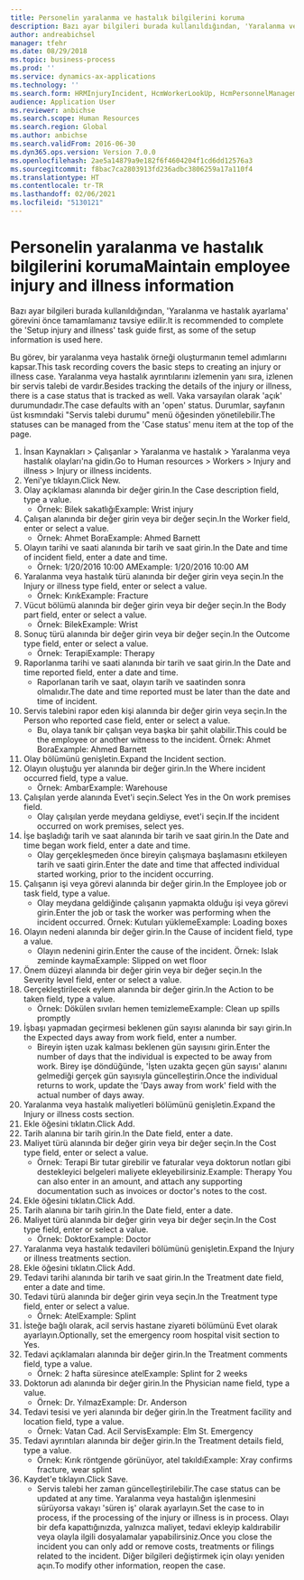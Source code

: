```yaml
---
title: Personelin yaralanma ve hastalık bilgilerini koruma
description: Bazı ayar bilgileri burada kullanıldığından, 'Yaralanma ve hastalık ayarlama' görevini önce tamamlamanız tavsiye edilir.
author: andreabichsel
manager: tfehr
ms.date: 08/29/2018
ms.topic: business-process
ms.prod: ''
ms.service: dynamics-ax-applications
ms.technology: ''
ms.search.form: HRMInjuryIncident, HcmWorkerLookUp, HcmPersonnelManagementWorkspace
audience: Application User
ms.reviewer: anbichse
ms.search.scope: Human Resources
ms.search.region: Global
ms.author: anbichse
ms.search.validFrom: 2016-06-30
ms.dyn365.ops.version: Version 7.0.0
ms.openlocfilehash: 2ae5a14879a9e182f6f4604204f1cd6dd12576a3
ms.sourcegitcommit: f8bac7ca2803913fd236adbc3806259a17a110f4
ms.translationtype: HT
ms.contentlocale: tr-TR
ms.lasthandoff: 02/06/2021
ms.locfileid: "5130121"
---
```

# <a name="maintain-employee-injury-and-illness-information"></a><span data-ttu-id="e8b8b-103">Personelin yaralanma ve hastalık bilgilerini koruma</span><span class="sxs-lookup"><span data-stu-id="e8b8b-103">Maintain employee injury and illness information</span></span>



<span data-ttu-id="e8b8b-104">Bazı ayar bilgileri burada kullanıldığından, 'Yaralanma ve hastalık ayarlama' görevini önce tamamlamanız tavsiye edilir.</span><span class="sxs-lookup"><span data-stu-id="e8b8b-104">It is recommended to complete the 'Setup injury and illness' task guide first, as some of the setup information is used here.</span></span> 



<span data-ttu-id="e8b8b-105">Bu görev, bir yaralanma veya hastalık örneği oluşturmanın temel adımlarını kapsar.</span><span class="sxs-lookup"><span data-stu-id="e8b8b-105">This task recording covers the basic steps to creating an injury or illness case.</span></span> <span data-ttu-id="e8b8b-106">Yaralanma veya hastalık ayrıntılarını izlemenin yanı sıra, izlenen bir servis talebi de vardır.</span><span class="sxs-lookup"><span data-stu-id="e8b8b-106">Besides tracking the details of the injury or illness, there is a case status that is tracked as well.</span></span>  <span data-ttu-id="e8b8b-107">Vaka varsayılan olarak 'açık' durumundadır.</span><span class="sxs-lookup"><span data-stu-id="e8b8b-107">The case defaults with an 'open' status.</span></span>  <span data-ttu-id="e8b8b-108">Durumlar, sayfanın üst kısmındaki "Servis talebi durumu" menü öğesinden yönetilebilir.</span><span class="sxs-lookup"><span data-stu-id="e8b8b-108">The statuses can be managed from the 'Case status' menu item at the top of the page.</span></span>

1. <span data-ttu-id="e8b8b-109">İnsan Kaynakları > Çalışanlar > Yaralanma ve hastalık > Yaralanma veya hastalık olayları'na gidin.</span><span class="sxs-lookup"><span data-stu-id="e8b8b-109">Go to Human resources > Workers > Injury and illness > Injury or illness incidents.</span></span>
2. <span data-ttu-id="e8b8b-110">Yeni'ye tıklayın.</span><span class="sxs-lookup"><span data-stu-id="e8b8b-110">Click New.</span></span>
3. <span data-ttu-id="e8b8b-111">Olay açıklaması alanında bir değer girin.</span><span class="sxs-lookup"><span data-stu-id="e8b8b-111">In the Case description field, type a value.</span></span>
    * <span data-ttu-id="e8b8b-112">Örnek: Bilek sakatlığı</span><span class="sxs-lookup"><span data-stu-id="e8b8b-112">Example:  Wrist injury</span></span>  
4. <span data-ttu-id="e8b8b-113">Çalışan alanında bir değer girin veya bir değer seçin.</span><span class="sxs-lookup"><span data-stu-id="e8b8b-113">In the Worker field, enter or select a value.</span></span>
    * <span data-ttu-id="e8b8b-114">Örnek: Ahmet Bora</span><span class="sxs-lookup"><span data-stu-id="e8b8b-114">Example: Ahmed Barnett</span></span>  
5. <span data-ttu-id="e8b8b-115">Olayın tarihi ve saati alanında bir tarih ve saat girin.</span><span class="sxs-lookup"><span data-stu-id="e8b8b-115">In the Date and time of incident field, enter a date and time.</span></span>
    * <span data-ttu-id="e8b8b-116">Örnek: 1/20/2016 10:00 AM</span><span class="sxs-lookup"><span data-stu-id="e8b8b-116">Example:  1/20/2016 10:00 AM</span></span>  
6. <span data-ttu-id="e8b8b-117">Yaralanma veya hastalık türü alanında bir değer girin veya seçin.</span><span class="sxs-lookup"><span data-stu-id="e8b8b-117">In the Injury or illness type field, enter or select a value.</span></span>
    * <span data-ttu-id="e8b8b-118">Örnek: Kırık</span><span class="sxs-lookup"><span data-stu-id="e8b8b-118">Example:  Fracture</span></span>  
7. <span data-ttu-id="e8b8b-119">Vücut bölümü alanında bir değer girin veya bir değer seçin.</span><span class="sxs-lookup"><span data-stu-id="e8b8b-119">In the Body part field, enter or select a value.</span></span>
    * <span data-ttu-id="e8b8b-120">Örnek: Bilek</span><span class="sxs-lookup"><span data-stu-id="e8b8b-120">Example:  Wrist</span></span>  
8. <span data-ttu-id="e8b8b-121">Sonuç türü alanında bir değer girin veya bir değer seçin.</span><span class="sxs-lookup"><span data-stu-id="e8b8b-121">In the Outcome type field, enter or select a value.</span></span>
    * <span data-ttu-id="e8b8b-122">Örnek: Terapi</span><span class="sxs-lookup"><span data-stu-id="e8b8b-122">Example:  Therapy</span></span>  
9. <span data-ttu-id="e8b8b-123">Raporlanma tarihi ve saati alanında bir tarih ve saat girin.</span><span class="sxs-lookup"><span data-stu-id="e8b8b-123">In the Date and time reported field, enter a date and time.</span></span>
    * <span data-ttu-id="e8b8b-124">Raporlanan tarih ve saat, olayın tarih ve saatinden sonra olmalıdır.</span><span class="sxs-lookup"><span data-stu-id="e8b8b-124">The date and time reported must be later than the date and time of incident.</span></span>  
10. <span data-ttu-id="e8b8b-125">Servis talebini rapor eden kişi alanında bir değer girin veya seçin.</span><span class="sxs-lookup"><span data-stu-id="e8b8b-125">In the Person who reported case field, enter or select a value.</span></span>
    * <span data-ttu-id="e8b8b-126">Bu, olaya tanık bir çalışan veya başka bir şahit olabilir.</span><span class="sxs-lookup"><span data-stu-id="e8b8b-126">This could be the employee or another witness to the incident.</span></span>  <span data-ttu-id="e8b8b-127">Örnek: Ahmet Bora</span><span class="sxs-lookup"><span data-stu-id="e8b8b-127">Example: Ahmed Barnett</span></span>  
11. <span data-ttu-id="e8b8b-128">Olay bölümünü genişletin.</span><span class="sxs-lookup"><span data-stu-id="e8b8b-128">Expand the Incident section.</span></span>
12. <span data-ttu-id="e8b8b-129">Olayın oluştuğu yer alanında bir değer girin.</span><span class="sxs-lookup"><span data-stu-id="e8b8b-129">In the Where incident occurred field, type a value.</span></span>
    * <span data-ttu-id="e8b8b-130">Örnek: Ambar</span><span class="sxs-lookup"><span data-stu-id="e8b8b-130">Example:  Warehouse</span></span>  
13. <span data-ttu-id="e8b8b-131">Çalışılan yerde alanında Evet'i seçin.</span><span class="sxs-lookup"><span data-stu-id="e8b8b-131">Select Yes in the On work premises field.</span></span>
    * <span data-ttu-id="e8b8b-132">Olay çalışılan yerde meydana geldiyse, evet'i seçin.</span><span class="sxs-lookup"><span data-stu-id="e8b8b-132">If the incident occurred on work premises, select yes.</span></span>  
14. <span data-ttu-id="e8b8b-133">İşe başladığı tarih ve saat alanında bir tarih ve saat girin.</span><span class="sxs-lookup"><span data-stu-id="e8b8b-133">In the Date and time began work field, enter a date and time.</span></span>
    * <span data-ttu-id="e8b8b-134">Olay gerçekleşmeden önce bireyin çalışmaya başlamasını etkileyen tarih ve saati girin.</span><span class="sxs-lookup"><span data-stu-id="e8b8b-134">Enter the date and time that affected individual started working, prior to the incident occurring.</span></span>  
15. <span data-ttu-id="e8b8b-135">Çalışanın işi veya görevi alanında bir değer girin.</span><span class="sxs-lookup"><span data-stu-id="e8b8b-135">In the Employee job or task field, type a value.</span></span>
    * <span data-ttu-id="e8b8b-136">Olay meydana geldiğinde çalışanın yapmakta olduğu işi veya görevi girin.</span><span class="sxs-lookup"><span data-stu-id="e8b8b-136">Enter the job or task the worker was performing when the incident occurred.</span></span>  <span data-ttu-id="e8b8b-137">Örnek: Kutuları yükleme</span><span class="sxs-lookup"><span data-stu-id="e8b8b-137">Example:  Loading boxes</span></span>  
16. <span data-ttu-id="e8b8b-138">Olayın nedeni alanında bir değer girin.</span><span class="sxs-lookup"><span data-stu-id="e8b8b-138">In the Cause of incident field, type a value.</span></span>
    * <span data-ttu-id="e8b8b-139">Olayın nedenini girin.</span><span class="sxs-lookup"><span data-stu-id="e8b8b-139">Enter the cause of the incident.</span></span>  <span data-ttu-id="e8b8b-140">Örnek: Islak zeminde kayma</span><span class="sxs-lookup"><span data-stu-id="e8b8b-140">Example:  Slipped on wet floor</span></span>  
17. <span data-ttu-id="e8b8b-141">Önem düzeyi alanında bir değer girin veya bir değer seçin.</span><span class="sxs-lookup"><span data-stu-id="e8b8b-141">In the Severity level field, enter or select a value.</span></span>
18. <span data-ttu-id="e8b8b-142">Gerçekleştirilecek eylem alanında bir değer girin.</span><span class="sxs-lookup"><span data-stu-id="e8b8b-142">In the Action to be taken field, type a value.</span></span>
    * <span data-ttu-id="e8b8b-143">Örnek: Dökülen sıvıları hemen temizleme</span><span class="sxs-lookup"><span data-stu-id="e8b8b-143">Example:  Clean up spills promptly</span></span>  
19. <span data-ttu-id="e8b8b-144">İşbaşı yapmadan geçirmesi beklenen gün sayısı alanında bir sayı girin.</span><span class="sxs-lookup"><span data-stu-id="e8b8b-144">In the Expected days away from work field, enter a number.</span></span>
    * <span data-ttu-id="e8b8b-145">Bireyin işten uzak kalması beklenen gün sayısını girin.</span><span class="sxs-lookup"><span data-stu-id="e8b8b-145">Enter the number of days that the individual is expected to be away from work.</span></span>  <span data-ttu-id="e8b8b-146">Birey işe döndüğünde, 'İşten uzakta geçen gün sayısı' alanını gelmediği gerçek gün sayısıyla güncelleştirin.</span><span class="sxs-lookup"><span data-stu-id="e8b8b-146">Once the individual returns to work, update the 'Days away from work' field with the actual number of days away.</span></span>  
20. <span data-ttu-id="e8b8b-147">Yaralanma veya hastalık maliyetleri bölümünü genişletin.</span><span class="sxs-lookup"><span data-stu-id="e8b8b-147">Expand the Injury or illness costs section.</span></span>
21. <span data-ttu-id="e8b8b-148">Ekle öğesini tıklatın.</span><span class="sxs-lookup"><span data-stu-id="e8b8b-148">Click Add.</span></span>
22. <span data-ttu-id="e8b8b-149">Tarih alanına bir tarih girin.</span><span class="sxs-lookup"><span data-stu-id="e8b8b-149">In the Date field, enter a date.</span></span>
23. <span data-ttu-id="e8b8b-150">Maliyet türü alanında bir değer girin veya bir değer seçin.</span><span class="sxs-lookup"><span data-stu-id="e8b8b-150">In the Cost type field, enter or select a value.</span></span>
    * <span data-ttu-id="e8b8b-151">Örnek:  Terapi    Bir tutar girebilir ve faturalar veya doktorun notları gibi destekleyici belgeleri maliyete ekleyebilirsiniz.</span><span class="sxs-lookup"><span data-stu-id="e8b8b-151">Example:  Therapy    You can also enter in an amount, and attach any supporting documentation such as invoices or doctor's notes to the cost.</span></span>  
24. <span data-ttu-id="e8b8b-152">Ekle öğesini tıklatın.</span><span class="sxs-lookup"><span data-stu-id="e8b8b-152">Click Add.</span></span>
25. <span data-ttu-id="e8b8b-153">Tarih alanına bir tarih girin.</span><span class="sxs-lookup"><span data-stu-id="e8b8b-153">In the Date field, enter a date.</span></span>
26. <span data-ttu-id="e8b8b-154">Maliyet türü alanında bir değer girin veya bir değer seçin.</span><span class="sxs-lookup"><span data-stu-id="e8b8b-154">In the Cost type field, enter or select a value.</span></span>
    * <span data-ttu-id="e8b8b-155">Örnek: Doktor</span><span class="sxs-lookup"><span data-stu-id="e8b8b-155">Example: Doctor</span></span>  
27. <span data-ttu-id="e8b8b-156">Yaralanma veya hastalık tedavileri bölümünü genişletin.</span><span class="sxs-lookup"><span data-stu-id="e8b8b-156">Expand the Injury or illness treatments section.</span></span>
28. <span data-ttu-id="e8b8b-157">Ekle öğesini tıklatın.</span><span class="sxs-lookup"><span data-stu-id="e8b8b-157">Click Add.</span></span>
29. <span data-ttu-id="e8b8b-158">Tedavi tarihi alanında bir tarih ve saat girin.</span><span class="sxs-lookup"><span data-stu-id="e8b8b-158">In the Treatment date field, enter a date and time.</span></span>
30. <span data-ttu-id="e8b8b-159">Tedavi türü alanında bir değer girin veya seçin.</span><span class="sxs-lookup"><span data-stu-id="e8b8b-159">In the Treatment type field, enter or select a value.</span></span>
    * <span data-ttu-id="e8b8b-160">Örnek: Atel</span><span class="sxs-lookup"><span data-stu-id="e8b8b-160">Example:  Splint</span></span>  
31. <span data-ttu-id="e8b8b-161">İsteğe bağlı olarak, acil servis hastane ziyareti bölümünü Evet olarak ayarlayın.</span><span class="sxs-lookup"><span data-stu-id="e8b8b-161">Optionally, set the emergency room hospital visit section to Yes.</span></span>
32. <span data-ttu-id="e8b8b-162">Tedavi açıklamaları alanında bir değer girin.</span><span class="sxs-lookup"><span data-stu-id="e8b8b-162">In the Treatment comments field, type a value.</span></span>
    * <span data-ttu-id="e8b8b-163">Örnek: 2 hafta süresince atel</span><span class="sxs-lookup"><span data-stu-id="e8b8b-163">Example:  Splint for 2 weeks</span></span>  
33. <span data-ttu-id="e8b8b-164">Doktorun adı alanında bir değer girin.</span><span class="sxs-lookup"><span data-stu-id="e8b8b-164">In the Physician name field, type a value.</span></span>
    * <span data-ttu-id="e8b8b-165">Örnek: Dr. Yılmaz</span><span class="sxs-lookup"><span data-stu-id="e8b8b-165">Example:  Dr. Anderson</span></span>  
34. <span data-ttu-id="e8b8b-166">Tedavi tesisi ve yeri alanında bir değer girin.</span><span class="sxs-lookup"><span data-stu-id="e8b8b-166">In the Treatment facility and location field, type a value.</span></span>
    * <span data-ttu-id="e8b8b-167">Örnek: Vatan Cad. Acil Servis</span><span class="sxs-lookup"><span data-stu-id="e8b8b-167">Example:  Elm St. Emergency</span></span>  
35. <span data-ttu-id="e8b8b-168">Tedavi ayrıntıları alanında bir değer girin.</span><span class="sxs-lookup"><span data-stu-id="e8b8b-168">In the Treatment details field, type a value.</span></span>
    * <span data-ttu-id="e8b8b-169">Örnek: Kırık röntgende görünüyor, atel takıldı</span><span class="sxs-lookup"><span data-stu-id="e8b8b-169">Example:  Xray confirms fracture, wear splint</span></span>  
36. <span data-ttu-id="e8b8b-170">Kaydet'e tıklayın.</span><span class="sxs-lookup"><span data-stu-id="e8b8b-170">Click Save.</span></span>
    * <span data-ttu-id="e8b8b-171">Servis talebi her zaman güncelleştirilebilir.</span><span class="sxs-lookup"><span data-stu-id="e8b8b-171">The case status can be updated at any time.</span></span>  <span data-ttu-id="e8b8b-172">Yaralanma veya hastalığın işlenmesini sürüyorsa vakayı 'süren iş' olarak ayarlayın.</span><span class="sxs-lookup"><span data-stu-id="e8b8b-172">Set the case to in process, if the processing of the injury or illness is in process.</span></span>  <span data-ttu-id="e8b8b-173">Olayı bir defa kapattığınızda, yalnızca maliyet, tedavi ekleyip kaldırabilir veya olayla ilgili dosyalamalar yapabilirsiniz.</span><span class="sxs-lookup"><span data-stu-id="e8b8b-173">Once you close the incident you can only add or remove costs, treatments or filings related to the incident.</span></span>  <span data-ttu-id="e8b8b-174">Diğer bilgileri değiştirmek için olayı yeniden açın.</span><span class="sxs-lookup"><span data-stu-id="e8b8b-174">To modify other information, reopen the case.</span></span>  

